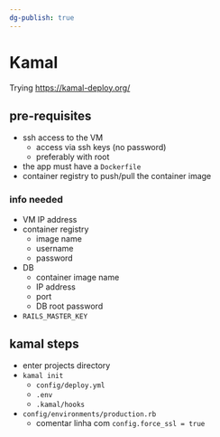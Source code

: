 ```yaml
---
dg-publish: true
---
```

# Kamal

Trying https://kamal-deploy.org/

## pre-requisites

- ssh access to the VM
    - access via ssh keys (no password)
    - preferably with root
- the app must have a `Dockerfile`
- container registry to push/pull the container image

### info needed

- VM IP address
- container registry
    - image name
    - username
    - password
- DB
    - container image name
    - IP address
    - port
    - DB root password
- `RAILS_MASTER_KEY`


## kamal steps

- enter projects directory
- `kamal init`
    - `config/deploy.yml`
    - `.env`
    - `.kamal/hooks`
- `config/environments/production.rb`
    - comentar linha com `config.force_ssl = true` 